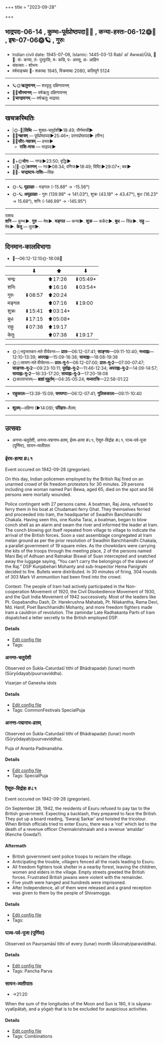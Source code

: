 +++
title = "2023-09-28"

+++
## भाद्रपदः-06-14  ,  कुम्भः-पूर्वप्रोष्ठपदा🌛🌌  ,  कन्या-हस्तः-06-12🌞🌌  ,  इषः-07-06🌞🪐  ,  गुरुः
- Indian civil date: 1945-07-06, Islamic: 1445-03-13 Rabīʿ alʾ Awwal/Ūlā, 🌌🌞: सं- कन्या, तं- पुरट्टासि, म- कन्नि, प- अस्सू, अ- आहिन
- संवत्सरः - शोभनः
- वर्षसङ्ख्या 🌛- शकाब्दः 1945, विक्रमाब्दः 2080, कलियुगे 5124
___________________
- 🪐🌞**ऋतुमानम्** — शरदृतुः दक्षिणायनम्
- 🌌🌞**सौरमानम्** — वर्षऋतुः दक्षिणायनम्
- 🌛**चान्द्रमानम्** — वर्षऋतुः भाद्रपदः
___________________


## खचक्रस्थितिः
- |🌞-🌛|**तिथिः** — शुक्ल-चतुर्दशी►18:49; पौर्णमासी►  
- 🌌🌛**नक्षत्रम्** — पूर्वप्रोष्ठपदा►25:46*; उत्तरप्रोष्ठपदा► (मीनः)  
- 🌌🌞**सौर-नक्षत्रम्** — हस्तः►  
  - **राशि-मासः** — भाद्रपदः► 
___________________
- 🌛+🌞**योगः** — गण्डः►23:50; वृद्धिः►  
- २|🌛-🌞|**करणम्** — गरः►08:34; वणिजः►18:49; विष्टिः►29:07*; बवः►  
- 🌌🌛- **चन्द्राष्टम-राशिः**—सिंहः  
___________________
- 🌞-🪐 **मूढग्रहाः** - मङ्गलः (-15.88° → -15.56°)
- 🌞-🪐 **अमूढग्रहाः** - गुरुः (139.98° → 141.03°), शुक्रः (43.18° → 43.47°), बुधः (16.23° → 15.68°), शनिः (-146.99° → -145.95°)
___________________
राशयः  
**शनि** — कुम्भः►. **गुरु** — मेषः►. **मङ्गल** — कन्या►. **शुक्र** — कर्कटः►. **बुध** — सिंहः►. **राहु** — मेषः►. **केतु** — तुला►. 
___________________


## दिनमान-कालविभागाः
- 🌅—06:12-12:10🌞-18:08🌇  

|      |⬇     |⬆     |⬇     |
|------|-----|-----|------|
|चन्द्रः|     |⬆17:26 |⬇05:49*|
|शनिः   |     |⬆16:16 |⬇03:54*|
|गुरुः  |⬇08:57 |⬆20:24 |     |
|मङ्गलः |     |⬆07:16 |⬇19:00 |
|शुक्रः |⬇15:41 |⬆03:14*|     |
|बुधः   |⬇17:15 |⬆05:08*|     |
|राहुः  |⬇07:38 |⬆19:17 |     |
|केतुः  |     |⬆07:38 |⬇19:17 |
___________________
- 🌞⚝भट्टभास्कर-मते वीर्यवन्तः— **प्रातः**—06:12-07:41; **साङ्गवः**—09:11-10:40; **मध्याह्नः**—12:10-13:39; **अपराह्णः**—15:09-16:38; **सायाह्नः**—18:08-19:38  
- 🌞⚝सायण-मते वीर्यवन्तः— **प्रातः-मु॰1**—06:12-07:00; **प्रातः-मु॰2**—07:00-07:47; **साङ्गवः-मु॰2**—09:23-10:11; **पूर्वाह्णः-मु॰2**—11:46-12:34; **अपराह्णः-मु॰2**—14:09-14:57; **सायाह्नः-मु॰2**—16:33-17:20; **सायाह्नः-मु॰3**—17:20-18:08  
- 🌞कालान्तरम्— **ब्राह्मं मुहूर्तम्**—04:35-05:24; **मध्यरात्रिः**—22:58-01:22  
___________________
- **राहुकालः**—13:39-15:09; **यमघण्टः**—06:12-07:41; **गुलिककालः**—09:11-10:40  
___________________
- **शूलम्**—दक्षिणा (►14:09); **परिहारः**–तैलम्  
___________________

## उत्सवाः
- अनन्त-चतुर्दशी, अनन्त-पद्मनाभ-व्रतम्, ईरम-हत्या #८१, ऎसूरु-विद्रोहः #८१, पञ्च-पर्व-पूजा (पूर्णिमा), सायन-व्यतीपातः
### ईरम-हत्या #८१

Event occured on 1942-09-28 (gregorian). 

On this day, Indian policemen employed by the British Raj fired on an unarmed crowd of 6k freedom protestors for 30 minutes. 29 persons including one woman named Pari Bewa, aged 65, died on the spot and 56 persons were mortally wounded.

Police contingent with 27 persons came. A boatman, Raj Jena, refused to ferry them in his boat at Chudamani ferry Ghat. They themselves ferried and proceeded into Iram, the headquarter of Swadhin Banchhanidhi Chakala. Having seen this, one Kusha Tarai, a boatman, began to blow conch shell as an alarm and swam the river and informed the leader at Iram. The conch blowing got itself repeated from village to village to indicate the arrival of the British forces. Soon a vast assemblage congregated at Iram melan ground as per the prior resolution of Swadhin Banchhanidhi Chakala, a parallel government of 19 square miles. As the chowkidars were carrying the kits of the troops through the meeting place, 2 of the persons named Mani Bej of Adhuan and Ratnakar Biswal of Suan intercepted and snatched away the luggage saying, “You can’t carry the belongings of the slaves of the Raj.” DSP Kunjabehari Mohanty and sub-Inspector Hema Panigrahi decided to fire. Bullets were distributed. In 30 minutes of firing, 304 rounds of 303 Mark VI ammunition had been fired into the crowd.

Context: The people of Iram had actively participated in the Non-cooperation Movement of 1920, the Civil Disobedience Movement of 1930, and the Quit India Movement of 1942 successively. Most of the leaders like Pt. Gopabandhu Dash, Dr. Harekrushna Mahatab, Pt. Nilakantha, Rama Devi, Md. Hanif, Poet Banchhanidhi Mohanty, and more freedom fighters made Iram a cauldron of revolution. The zamindar Late Radhakanta Parhi of Iram dispatched a letter secretly to the British employed DSP.

#### Details
- [Edit config file](https://github.com/jyotisham/adyatithi/blob/master/mahApuruSha/xatra-later/gregorian/day/09/28/Irama-hatyA.toml)
- Tags: 


### अनन्त-चतुर्दशी

Observed on Śukla-Caturdaśī tithi of Bhādrapadaḥ (lunar) month (Sūryōdayaḥ/puurvaviddha). 

Visarjan of Ganesha idols

#### Details
- [Edit config file](https://github.com/jyotisham/adyatithi/blob/master/general/lunar_month/tithi/06/14/ananta-caturdazI.toml)
- Tags: CommonFestivals SpecialPuja


### अनन्त-पद्मनाभ-व्रतम्

Observed on Śukla-Caturdaśī tithi of Bhādrapadaḥ (lunar) month (Sūryōdayaḥ/puurvaviddha). 

Puja of Ananta Padmanabha.

#### Details
- [Edit config file](https://github.com/jyotisham/adyatithi/blob/master/devatA/vaiShNava/lunar_month/tithi/06/14/ananta-padmanAbha-vratam.toml)
- Tags: SpecialPuja


### ऎसूरु-विद्रोहः #८१

Event occured on 1942-09-28 (gregorian). 

On September 28, 1942, the residents of Esuru refused to pay tax to the British government. Expecting a backlash, they prepared to face the British. They put up a board reading, ‘Swaraj Sarkar’ and hoisted the tricolour. When British officials tried to enter Esuru, there was a ‘riot’ which led to the death of a revenue officer Chennakrishnaiah and a revenue ‘amaldar’ (Kenche Gowda?).

#### Aftermath
- British government sent police troops to reclaim the village.
- Anticipating the trouble, villagers fenced all the roads leading to Esuru.
- All freedom fighters took shelter in a nearby forest, leaving the children, women and elders in the village. Empty streets greeted the British forces. Frustrated British jawans were violent with the remainder.
- Five youth were hanged and hundreds were imprisoned. 
- After Independence, all of them were released and a grand reception was given to them by the people of Shivamogga.

#### Details
- [Edit config file](https://github.com/jyotisham/adyatithi/blob/master/mahApuruSha/xatra-later/gregorian/day/09/28/esUru-vidrohaH.toml)
- Tags: 


### पञ्च-पर्व-पूजा (पूर्णिमा)

Observed on Paurṇamāsī tithi of every (lunar) month (Āśvinaḥ/paraviddha). 



#### Details
- [Edit config file](https://github.com/jyotisham/adyatithi/blob/master/devatA/devIparva/lunar_month/tithi/00/15/pancha-parva-2.toml)
- Tags: Pancha Parva


### सायन-व्यतीपातः
- →21:20



When the sum of the longitudes of the Moon and Sun is 180, it is sāyana-vyatīpātaḥ, and a yōgaḥ that is to be excluded for auspicious activities.

#### Details
- [Edit config file](https://github.com/jyotisham/adyatithi/blob/master/time_focus/misc_combinations/description_only/sAyana-vyatIpAtaH.toml)
- Tags: Combinations


